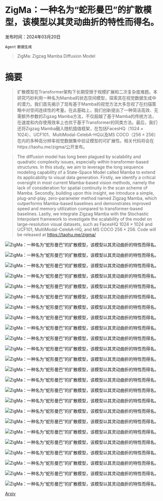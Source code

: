 # ZigMa：一种名为“蛇形曼巴”的扩散模型，该模型以其灵动曲折的特性而得名。

发布时间：2024年03月20日

`Agent` `数据生成`

> ZigMa: Zigzag Mamba Diffusion Model

# 摘要

> 扩散模型在Transformer架构下长期受限于规模扩展和二次复杂度难题。本研究巧妙利用一种名为Mamba的状态空间模型，探索其在视觉数据生成中的潜力。我们首先揭示了现有基于Mamba的视觉方法大多忽视了在扫描策略中对空间连续性的考量。在此基础上，我们创新提出了一种简洁高效、无需额外参数的Zigzag Mamba方法，不仅超越了基于Mamba的传统方法，在速度和内存使用效率上也优于基于Transformer的同类方法。最后，我们还将Zigzag Mamba融入随机插值框架，在包括FacesHQ（$1024\times 1024$）、UCF101、MultiModal-CelebA-HQ以及MS COCO（$256\times 256$）在内的多种高分辨率视觉数据集中验证模型的可扩展性。相关代码将会在https://taohu.me/zigma/公开发布。

> The diffusion model has long been plagued by scalability and quadratic complexity issues, especially within transformer-based structures. In this study, we aim to leverage the long sequence modeling capability of a State-Space Model called Mamba to extend its applicability to visual data generation. Firstly, we identify a critical oversight in most current Mamba-based vision methods, namely the lack of consideration for spatial continuity in the scan scheme of Mamba. Secondly, building upon this insight, we introduce a simple, plug-and-play, zero-parameter method named Zigzag Mamba, which outperforms Mamba-based baselines and demonstrates improved speed and memory utilization compared to transformer-based baselines. Lastly, we integrate Zigzag Mamba with the Stochastic Interpolant framework to investigate the scalability of the model on large-resolution visual datasets, such as FacesHQ $1024\times 1024$ and UCF101, MultiModal-CelebA-HQ, and MS COCO $256\times 256$. Code will be released at https://taohu.me/zigma/

![ZigMa：一种名为“蛇形曼巴”的扩散模型，该模型以其灵动曲折的特性而得名。](../../../paper_images/2403.13802/x1.png)

![ZigMa：一种名为“蛇形曼巴”的扩散模型，该模型以其灵动曲折的特性而得名。](../../../paper_images/2403.13802/x2.png)

![ZigMa：一种名为“蛇形曼巴”的扩散模型，该模型以其灵动曲折的特性而得名。](../../../paper_images/2403.13802/x3.png)

![ZigMa：一种名为“蛇形曼巴”的扩散模型，该模型以其灵动曲折的特性而得名。](../../../paper_images/2403.13802/x4.png)

![ZigMa：一种名为“蛇形曼巴”的扩散模型，该模型以其灵动曲折的特性而得名。](../../../paper_images/2403.13802/x5.png)

![ZigMa：一种名为“蛇形曼巴”的扩散模型，该模型以其灵动曲折的特性而得名。](../../../paper_images/2403.13802/x6.png)

![ZigMa：一种名为“蛇形曼巴”的扩散模型，该模型以其灵动曲折的特性而得名。](../../../paper_images/2403.13802/x7.png)

![ZigMa：一种名为“蛇形曼巴”的扩散模型，该模型以其灵动曲折的特性而得名。](../../../paper_images/2403.13802/x8.png)

![ZigMa：一种名为“蛇形曼巴”的扩散模型，该模型以其灵动曲折的特性而得名。](../../../paper_images/2403.13802/x9.png)

![ZigMa：一种名为“蛇形曼巴”的扩散模型，该模型以其灵动曲折的特性而得名。](../../../paper_images/2403.13802/x10.png)

![ZigMa：一种名为“蛇形曼巴”的扩散模型，该模型以其灵动曲折的特性而得名。](../../../paper_images/2403.13802/x11.png)

![ZigMa：一种名为“蛇形曼巴”的扩散模型，该模型以其灵动曲折的特性而得名。](../../../paper_images/2403.13802/x12.png)

![ZigMa：一种名为“蛇形曼巴”的扩散模型，该模型以其灵动曲折的特性而得名。](../../../paper_images/2403.13802/x13.png)

![ZigMa：一种名为“蛇形曼巴”的扩散模型，该模型以其灵动曲折的特性而得名。](../../../paper_images/2403.13802/x14.png)

![ZigMa：一种名为“蛇形曼巴”的扩散模型，该模型以其灵动曲折的特性而得名。](../../../paper_images/2403.13802/x15.png)

![ZigMa：一种名为“蛇形曼巴”的扩散模型，该模型以其灵动曲折的特性而得名。](../../../paper_images/2403.13802/x16.png)

![ZigMa：一种名为“蛇形曼巴”的扩散模型，该模型以其灵动曲折的特性而得名。](../../../paper_images/2403.13802/x17.png)

![ZigMa：一种名为“蛇形曼巴”的扩散模型，该模型以其灵动曲折的特性而得名。](../../../paper_images/2403.13802/256_loss_trend.png)

![ZigMa：一种名为“蛇形曼巴”的扩散模型，该模型以其灵动曲折的特性而得名。](../../../paper_images/2403.13802/256_fid_trend.png)

![ZigMa：一种名为“蛇形曼巴”的扩散模型，该模型以其灵动曲折的特性而得名。](../../../paper_images/2403.13802/x18.png)

![ZigMa：一种名为“蛇形曼巴”的扩散模型，该模型以其灵动曲折的特性而得名。](../../../paper_images/2403.13802/512_fid_trend.png)

![ZigMa：一种名为“蛇形曼巴”的扩散模型，该模型以其灵动曲折的特性而得名。](../../../paper_images/2403.13802/x19.png)

![ZigMa：一种名为“蛇形曼巴”的扩散模型，该模型以其灵动曲折的特性而得名。](../../../paper_images/2403.13802/x20.png)

![ZigMa：一种名为“蛇形曼巴”的扩散模型，该模型以其灵动曲折的特性而得名。](../../../paper_images/2403.13802/ffhq1024_vis.png)

[Arxiv](https://arxiv.org/abs/2403.13802)